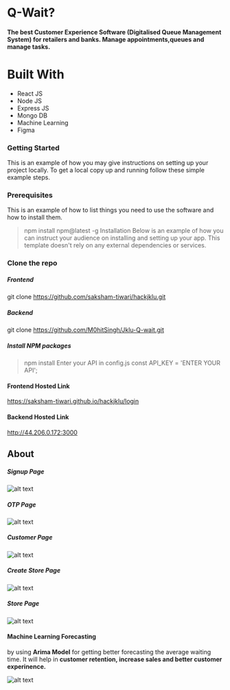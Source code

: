 # Q-Wait?
#### The best Customer Experience Software (Digitalised Queue Management System) for retailers and banks. Manage appointments,queues and manage tasks.

# Built With
- React JS
- Node JS
- Express JS
- Mongo DB
- Machine Learning
- Figma

### Getting Started
This is an example of how you may give instructions on setting up your project locally. To get a local copy up and running follow these simple example steps.

### Prerequisites
This is an example of how to list things you need to use the software and how to install them.

> npm install npm@latest -g
Installation
Below is an example of how you can instruct your audience on installing and setting up your app. This template doesn't rely on any external dependencies or services.

### Clone the repo

##### Frontend
git clone https://github.com/saksham-tiwari/hackjklu.git
##### Backend
git clone https://github.com/M0hitSingh/Jklu-Q-wait.git
##### Install NPM packages

>npm install
Enter your API in config.js
const API_KEY = 'ENTER YOUR API';

####  Frontend Hosted Link 
https://saksham-tiwari.github.io/hackjklu/login

####  Backend Hosted Link
http://44.206.0.172:3000

## About 

##### Signup Page
![alt text](https://res.cloudinary.com/golchi/image/upload/v1661062861/Signup_ifdoir.png)

##### OTP Page
![alt text](https://res.cloudinary.com/golchi/image/upload/v1661062858/OTP_uowyh4.png)

##### Customer Page
![alt text](https://res.cloudinary.com/golchi/image/upload/v1661062857/D_Customer_Home_w5krgw.png)

##### Create Store Page
![alt text](https://res.cloudinary.com/golchi/image/upload/v1661062854/D_Store_Detail_Page_bsd6bi.png)

##### Store Page
![alt text](https://res.cloudinary.com/golchi/image/upload/v1661062859/D_Store_details_errspy.png)

#### Machine Learning Forecasting 
by using **Arima Model** for getting better forecasting the average waiting time. 
It will help in **customer retention, increase sales and better customer experinence.**

![alt text](https://res.cloudinary.com/golchi/image/upload/v1661063502/WhatsApp_Image_2022-08-21_at_12.01.21_PM_ovfg8h.jpg)





